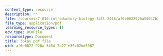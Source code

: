 ```yaml
---
content_type: resource
description: ''
file: /courses/7-016-introductory-biology-fall-2018/af6e0022926a54047b27e36c02bd5067_nvxvcbaoayM.pdf
file_type: application/pdf
learning_resource_types: []
ocw_type: OCWFile
resourcetype: Document
title: 3play pdf file
uid: af6e0022-926a-5404-7b27-e36c02bd5067
---
```

